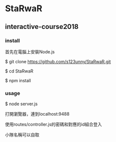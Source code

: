 # StaRwaR
## interactive-course2018

### install
首先在電腦上安裝Node.js

  $ git clone https://github.com/s123unny/StaRwaR.git

  $ cd StaRwaR

  $ npm install

### usage

  $ node server.js

  打開瀏覽器，連到localhost:9488

  使用routes/controller.js的密碼和對應的id組合登入

  小隊名稱可以自取
